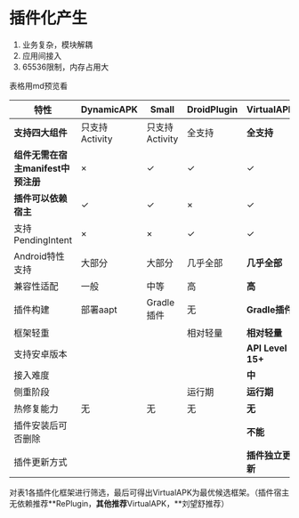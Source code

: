 # 插件化产生
1. 业务复杂，模块解耦
2. 应用间接入
3. 65536限制，内存占用大

表格用md预览看

|**特性**|**DynamicAPK**|**Small**|**DroidPlugin**|**VirtualAPK**|**RePlugin**|**ACDD/Atlas**|
| ----- | ----- | ----- | ----- | ----- | ----- | ----- |
|**支持四大组件**|只支持Activity|只支持Activity|全支持|**全支持**|全支持|全支持|
|**组件无需在宿主manifest中预注册**|×|✓|✓|✓|✓|×|
|**插件可以依赖宿主**|✓|✓|×|✓|轻度依赖|✓|
|支持PendingIntent|×|×|✓|✓|✓|未明确|
|Android特性支持|大部分|大部分|几乎全部|**几乎全部**|几乎全部|未明确|
|兼容性适配|一般|中等|高|**高**|高|未明确|
|插件构建|部署aapt|Gradle插件|无|**Gradle插件**|Gradle插件|部署aapt|
|框架轻重| | |相对轻量|**相对轻量**|相对轻量|重量|
|支持安卓版本| | | |**API Level 15+**|API Level 9+| |
|接入难度| | | |**中**|易|难|
|侧重阶段| | |运行期|**运行期**|运行期|编译期|
|热修复能力|无|无|无|**无**|无|有|
|插件安装后可否删除| | | |**不能**|不能|可以|
|插件更新方式| | | |**插件独立更新**|插件独立更新|插件及宿主须同时更新|

对表1各插件化框架进行筛选，最后可得出VirtualAPK为最优候选框架。（插件宿主无依赖推荐**RePlugin，**其他推荐**VirtualAPK，**刘望舒推荐）

